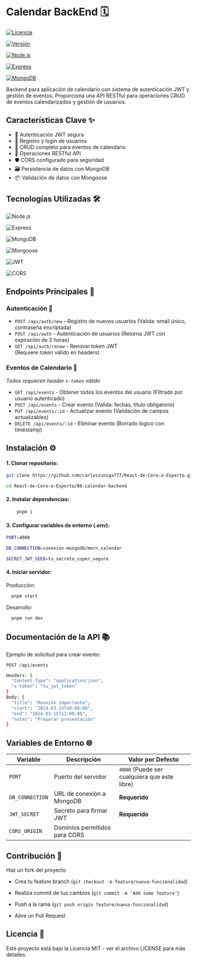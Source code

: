 # Calendar BackEnd 🗓️

[![Licencia](https://img.shields.io/badge/Licencia-MIT-blue.svg)](https://opensource.org/licenses/MIT)

[![Versión](https://img.shields.io/badge/Versión-1.0.0-brightgreen.svg)]()

[![Node.js](https://img.shields.io/badge/Node.js-18.x-green)](https://nodejs.org/)

[![Express](https://img.shields.io/badge/Express-4.x-blue)](https://expressjs.com/)

[![MongoDB](https://img.shields.io/badge/MongoDB-6.x-green)](https://www.mongodb.com/)

Backend para aplicación de calendario con sistema de autenticación JWT y gestión de eventos. Proporciona una API RESTful para operaciones CRUD de eventos calendarizados y gestión de usuarios.

## Características Clave ✨
- 🔐 Autenticación JWT segura
- 👤 Registro y login de usuarios
- 📅 CRUD completo para eventos de calendario
- 🔄 Operaciones RESTful API
- 🛡️ CORS configurado para seguridad
- 🗃️ Persistencia de datos con MongoDB
- 📦 Validación de datos con Mongoose

## Tecnologías Utilizadas 🛠️
![Node.js](https://img.shields.io/badge/-Node.js-339933?logo=node.js&logoColor=white)

![Express](https://img.shields.io/badge/-Express-000000?logo=express&logoColor=white)

![MongoDB](https://img.shields.io/badge/-MongoDB-47A248?logo=mongodb&logoColor=white)

![Mongoose](https://img.shields.io/badge/-Mongoose-880000?logo=mongoose&logoColor=white)

![JWT](https://img.shields.io/badge/-JWT-000000?logo=jsonwebtokens&logoColor=white)

![CORS](https://img.shields.io/badge/-CORS-000000?logo=cors&logoColor=white)

## Endpoints Principales 🔌

### Autenticación 🔑
- `POST /api/auth/new` - Registro de nuevos usuarios (Valida: email único, contraseña encriptada) 
- `POST /api/auth` -  Autenticación de usuarios (Retorna JWT con expiración de 2 horas)
- `GET /api/auth/renew` -  Renovar token JWT  
  (Requiere token válido en headers)

### Eventos de Calendario 📅
_Todos requieren header `x-token` válido_

- `GET /api/events` - Obtener todos los eventos del usuario  (Filtrado por usuario autenticado)
- `POST /api/events` - Crear evento  (Valida: fechas, título obligatorio)
- `PUT /api/events/:id` - Actualizar evento  (Validación de campos actualizables)
- `DELETE /api/events/:id` - Eliminar evento   (Borrado lógico con timestamp)

## Instalación ⚙️

#### 1. Clonar repositorio:
```bash
git clone https://github.com/carloszuniga777/React-de-Cero-a-Experto.git

cd React-de-Cero-a-Experto/08-calendar-backend
```

#### 2. Instalar dependencias:
```bash
    pnpm i
```

#### 3. Configurar variables de entorno (.env):

```bash
PORT=4000

DB_CONNECTION=conexion-mongodb/mern_calendar

SECRET_JWT_SEED=tu_secreto_super_seguro

```


#### 4. Iniciar servidor:

  Produccion:

  ```bash
    pnpm start
  ```

  Desarrollo:

  ```bash
    pnpm run dev
  ```  

## Documentación de la API 📚 

Ejemplo de solicitud para crear evento:


`POST /api/events`

```bash
Headers: {
  "Content-Type": "application/json",
  "x-token": "tu_jwt_token"
}
Body: {
  "title": "Reunión importante",
  "start": "2024-03-15T10:00:00",
  "end": "2024-03-15T11:00:00",
  "notes": "Preparar presentación"
}
```

## Variables de Entorno 🌐

| Variable       | Descripción                  | Valor por Defecto       |
|----------------|------------------------------|-------------------------|
| `PORT`         | Puerto del servidor          | `4000` (Puede ser cualquiera que este libre)                  |
| `DB_CONNECTION`  | URL de conexión a MongoDB    | **Requerido**       |
| `JWT_SECRET`   | Secreto para firmar JWT      | **Requerido**           |
| `CORS_ORIGIN`  | Dominios permitidos para CORS|  |



## Contribución 🤝
Haz un fork del proyecto

- Crea tu feature branch (`git checkout -b feature/nueva-funcionalidad`)

- Realiza commit de tus cambios (`git commit -m 'Add some feature'`)

- Push a la rama (`git push origin feature/nueva-funcionalidad`)

- Abre un Pull Request

## Licencia 📄
Este proyecto está bajo la Licencia MIT - ver el archivo LICENSE para más detalles.